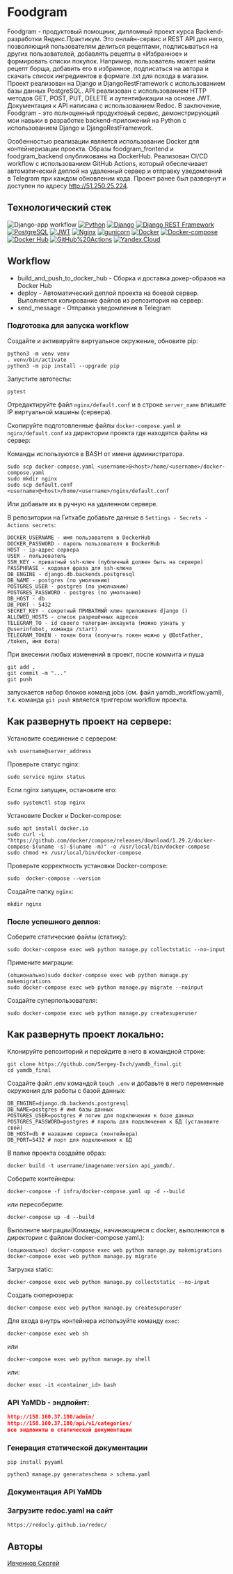 # Foodgram

Foodgram - продуктовый помощник, дипломный проект курса Backend-разработки Яндекс.Практикум. Это онлайн-сервис и REST API для него, позволяющий пользователям делиться рецептами, подписываться на других пользователей, добавлять рецепты в «Избранное» и формировать списки покупок. Например, пользователь может найти рецепт борща, добавить его в избранное, подписаться на автора и скачать список ингредиентов в формате .txt для похода в магазин.
Проект реализован на Django и DjangoRestFramework с использованием базы данных PostgreSQL. API реализован с использованием HTTP методов GET, POST, PUT, DELETE и аутентификации на основе JWT. Документация к API написана с использованием Redoc.
В заключение, Foodgram - это полноценный продуктовый сервис, демонстрирующий мои навыки в разработке backend-приложений на Python с использованием Django и DjangoRestFramework.


Особенностью реализации является использование Docker для контейнеризации проекта. Образы foodgram_frontend и foodgram_backend опубликованы на DockerHub. Реализован CI/CD workflow с использованием GitHub Actions, который обеспечивает автоматический деплой на удаленный сервер и отправку уведомлений в Telegram при каждом обновлении кода. Проект ранее был развернут и доступен по адресу http://51.250.25.224.


## Технологический стек
![Django-app workflow](https://github.com/Sergey-Ivch/yamdb_final/actions/workflows/yamdb_workflow.yml/badge.svg)
[![Python](https://img.shields.io/badge/-Python-464646?style=flat&logo=Python&logoColor=56C0C0&color=008080)](https://www.python.org/)
[![Django](https://img.shields.io/badge/-Django-464646?style=flat&logo=Django&logoColor=56C0C0&color=008080)](https://www.djangoproject.com/)
[![Django REST Framework](https://img.shields.io/badge/-Django%20REST%20Framework-464646?style=flat&logo=Django%20REST%20Framework&logoColor=56C0C0&color=008080)](https://www.django-rest-framework.org/)
[![PostgreSQL](https://img.shields.io/badge/-PostgreSQL-464646?style=flat&logo=PostgreSQL&logoColor=56C0C0&color=008080)](https://www.postgresql.org/)
[![JWT](https://img.shields.io/badge/-JWT-464646?style=flat&color=008080)](https://jwt.io/)
[![Nginx](https://img.shields.io/badge/-NGINX-464646?style=flat&logo=NGINX&logoColor=56C0C0&color=008080)](https://nginx.org/ru/)
[![gunicorn](https://img.shields.io/badge/-gunicorn-464646?style=flat&logo=gunicorn&logoColor=56C0C0&color=008080)](https://gunicorn.org/)
[![Docker](https://img.shields.io/badge/-Docker-464646?style=flat&logo=Docker&logoColor=56C0C0&color=008080)](https://www.docker.com/)
[![Docker-compose](https://img.shields.io/badge/-Docker%20compose-464646?style=flat&logo=Docker&logoColor=56C0C0&color=008080)](https://www.docker.com/)
[![Docker Hub](https://img.shields.io/badge/-Docker%20Hub-464646?style=flat&logo=Docker&logoColor=56C0C0&color=008080)](https://www.docker.com/products/docker-hub)
[![GitHub%20Actions](https://img.shields.io/badge/-GitHub%20Actions-464646?style=flat&logo=GitHub%20actions&logoColor=56C0C0&color=008080)](https://github.com/features/actions)
[![Yandex.Cloud](https://img.shields.io/badge/-Yandex.Cloud-464646?style=flat&logo=Yandex.Cloud&logoColor=56C0C0&color=008080)](https://cloud.yandex.ru/)


## Workflow
* build_and_push_to_docker_hub - Сборка и доставка докер-образов на Docker Hub
* deploy - Автоматический деплой проекта на боевой сервер. Выполняется копирование файлов из репозитория на сервер:
* send_message - Отправка уведомления в Telegram

### Подготовка для запуска workflow
Создайте и активируйте виртуальное окружение, обновите pip:
```
python3 -m venv venv
. venv/bin/activate
python3 -m pip install --upgrade pip
```
Запустите автотесты:
```
pytest
```
Отредактируйте файл `nginx/default.conf` и в строке `server_name` впишите IP виртуальной машины (сервера).

Скопируйте подготовленные файлы `docker-compose.yaml` и `nginx/default.conf` из директории проекта где находятся файлы на сервер:

Команды используются в BASH от имени администратора.
```
sudo scp docker-compose.yaml <username>@<host>/home/<username>/docker-compose.yaml
sudo mkdir nginx
sudo scp default.conf <username>@<host>/home/<username>/nginx/default.conf
```
Или добавьте их в ручную на удаленном сервере.

В репозитории на Гитхабе добавьте данные в `Settings - Secrets - Actions secrets`:
```
DOCKER_USERNAME - имя пользователя в DockerHub
DOCKER_PASSWORD - пароль пользователя в DockerHub
HOST - ip-адрес сервера
USER - пользователь
SSH_KEY - приватный ssh-ключ (публичный должен быть на сервере)
PASSPHRASE - кодовая фраза для ssh-ключа
DB_ENGINE - django.db.backends.postgresql
DB_NAME - postgres (по умолчанию)
POSTGRES_USER - postgres (по умолчанию)
POSTGRES_PASSWORD - postgres (по умолчанию)
DB_HOST - db
DB_PORT - 5432
SECRET_KEY - секретный ПРИВАТНЫЙ ключ приложения django ()
ALLOWED_HOSTS - список разрешённых адресов
TELEGRAM_TO - id своего телеграм-аккаунта (можно узнать у @userinfobot, команда /start)
TELEGRAM_TOKEN - токен бота (получить токен можно у @BotFather, /token, имя бота)
```
При внесении любых изменений в проект, после коммита и пуша
```
git add .
git commit -m "..."
git push
```
запускается набор блоков команд jobs (см. файл yamdb_workflow.yaml), т.к. команда `git push` является триггером workflow проекта.

## Как развернуть проект на сервере:
Установите соединение с сервером:
```
ssh username@server_address
```
Проверьте статус nginx:
```
sudo service nginx status
```
Если nginx запущен, остановите его:
```
sudo systemctl stop nginx
```
Установите Docker и Docker-compose:
```
sudo apt install docker.io
sudo curl -L "https://github.com/docker/compose/releases/download/1.29.2/docker-compose-$(uname -s)-$(uname -m)" -o /usr/local/bin/docker-compose
sudo chmod +x /usr/local/bin/docker-compose
```
Проверьте корректность установки Docker-compose:
```
sudo  docker-compose --version
```
Создайте папку `nginx`:
```
mkdir nginx
```
### После успешного деплоя:
Соберите статические файлы (статику):
```
sudo docker-compose exec web python manage.py collectstatic --no-input
```
Примените миграции:
```
(опционально)sudo docker-compose exec web python manage.py makemigrations
sudo docker-compose exec web python manage.py migrate --noinput
```
Создайте суперпользователя:
```
sudo docker-compose exec web python manage.py createsuperuser
```

## Как развернуть проект локально:

Клонируйте репозиторий и перейдите в него в командной строке:
```
git clone https://github.com/Sergey-Ivch/yamdb_final.git
cd yamdb_final
```
Создайте файл .env командой `touch .env` и добавьте в него переменные окружения для работы с базой данных:
```
DB_ENGINE=django.db.backends.postgresql
DB_NAME=postgres # имя базы данных
POSTGRES_USER=postgres # логин для подключения к базе данных
POSTGRES_PASSWORD=postgres # пароль для подключения к БД (установите свой)
DB_HOST=db # название сервиса (контейнера)
DB_PORT=5432 # порт для подключения к БД
```
В папке проекта создайте образ:
```
docker build -t username/imagename:version api_yamdb/.
```
Соберите контейнеры:
```
docker-compose -f infra/docker-compose.yaml up -d --build
```
или пересоберите:
```
docker-compose up -d --build
```
Выполните миграции(Команды, начинающиеся с docker, выполняются в директории с файлом docker-compose.yaml.):
```
(опционально) docker-compose exec web python manage.py makemigrations
docker-compose exec web python manage.py migrate
```
Загрузка static:
```
docker-compose exec web python manage.py collectstatic --no-input
```
Создать сюперюзера:
```
docker-compose exec web python manage.py createsuperuser
```
Для входа внутрь контейнера используйте команду `exec`:
```
docker-compose exec web sh
```
или
```
docker-compose exec web python manage.py shell
```
или:
```
docker exec -it <container_id> bash
```

### API YaMDb - эндпойнт:
```json
http://158.160.37.180/admin/
http://158.160.37.180/api/v1/categories/
все эндпоинты в статической документации
```

### Генерация статической документации
```
pip install pyyaml
```
```
python3 manage.py generateschema > schema.yaml
```

### Документация API YaMDb
### Загрузите redoc.yaml на сайт
```
https://redocly.github.io/redoc/
```

## Авторы
[Ивченков Сергей](https://github.com/Sergey-Ivch)

